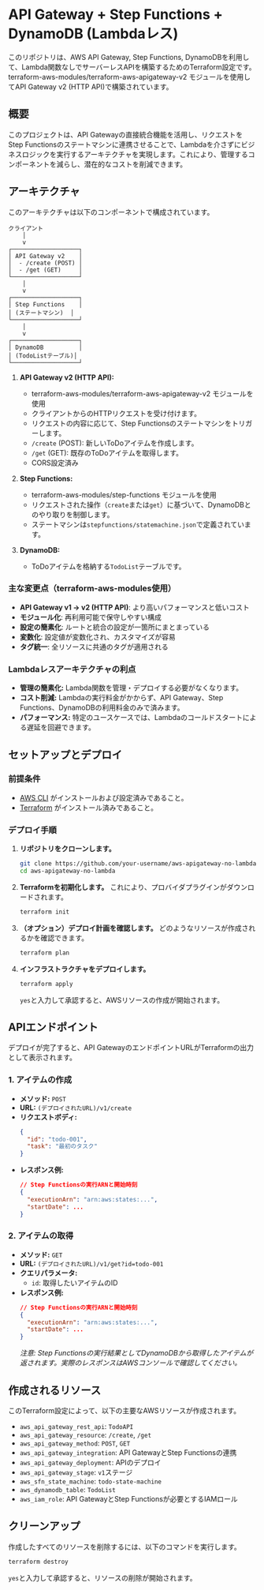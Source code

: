 # API Gateway + Step Functions + DynamoDB (Lambdaレス)

このリポジトリは、AWS API Gateway, Step Functions, DynamoDBを利用して、Lambda関数なしでサーバーレスAPIを構築するためのTerraform設定です。terraform-aws-modules/terraform-aws-apigateway-v2 モジュールを使用してAPI Gateway v2 (HTTP API)で構築されています。

## 概要

このプロジェクトは、API Gatewayの直接統合機能を活用し、リクエストをStep Functionsのステートマシンに連携させることで、Lambdaを介さずにビジネスロジックを実行するアーキテクチャを実現します。これにより、管理するコンポーネントを減らし、潜在的なコストを削減できます。

## アーキテクチャ

このアーキテクチャは以下のコンポーネントで構成されています。

```
クライアント
    │
    v
┌───────────────────┐
│ API Gateway v2    │
│  - /create (POST) │
│  - /get (GET)     │
└───────────────────┘
    │
    v
┌───────────────────┐
│ Step Functions    │
│ (ステートマシン)  │
└───────────────────┘
    │
    v
┌───────────────────┐
│ DynamoDB          │
│ (TodoListテーブル)│
└───────────────────┘
```

1.  **API Gateway v2 (HTTP API):**
    *   terraform-aws-modules/terraform-aws-apigateway-v2 モジュールを使用
    *   クライアントからのHTTPリクエストを受け付けます。
    *   リクエストの内容に応じて、Step Functionsのステートマシンをトリガーします。
    *   `/create` (POST): 新しいToDoアイテムを作成します。
    *   `/get` (GET): 既存のToDoアイテムを取得します。
    *   CORS設定済み

2.  **Step Functions:**
    *   terraform-aws-modules/step-functions モジュールを使用
    *   リクエストされた操作（`create`または`get`）に基づいて、DynamoDBとのやり取りを制御します。
    *   ステートマシンは`stepfunctions/statemachine.json`で定義されています。

3.  **DynamoDB:**
    *   ToDoアイテムを格納する`TodoList`テーブルです。

### 主な変更点（terraform-aws-modules使用）

- **API Gateway v1 → v2 (HTTP API)**: より高いパフォーマンスと低いコスト
- **モジュール化**: 再利用可能で保守しやすい構成
- **設定の簡素化**: ルートと統合の設定が一箇所にまとまっている
- **変数化**: 設定値が変数化され、カスタマイズが容易
- **タグ統一**: 全リソースに共通のタグが適用される

### Lambdaレスアーキテクチャの利点

*   **管理の簡素化:** Lambda関数を管理・デプロイする必要がなくなります。
*   **コスト削減:** Lambdaの実行料金がかからず、API Gateway、Step Functions、DynamoDBの利用料金のみで済みます。
*   **パフォーマンス:** 特定のユースケースでは、Lambdaのコールドスタートによる遅延を回避できます。

## セットアップとデプロイ

### 前提条件

*   [AWS CLI](https://aws.amazon.com/cli/) がインストールおよび設定済みであること。
*   [Terraform](https://www.terraform.io/downloads.html) がインストール済みであること。

### デプロイ手順

1.  **リポジトリをクローンします。**
    ```bash
    git clone https://github.com/your-username/aws-apigateway-no-lambda.git
    cd aws-apigateway-no-lambda
    ```

2.  **Terraformを初期化します。**
    これにより、プロバイダプラグインがダウンロードされます。
    ```bash
    terraform init
    ```

3.  **（オプション）デプロイ計画を確認します。**
    どのようなリソースが作成されるかを確認できます。
    ```bash
    terraform plan
    ```

4.  **インフラストラクチャをデプロイします。**
    ```bash
    terraform apply
    ```
    `yes`と入力して承認すると、AWSリソースの作成が開始されます。

## APIエンドポイント

デプロイが完了すると、API GatewayのエンドポイントURLがTerraformの出力として表示されます。

### 1. アイテムの作成

*   **メソッド:** `POST`
*   **URL:** `(デプロイされたURL)/v1/create`
*   **リクエストボディ:**
    ```json
    {
      "id": "todo-001",
      "task": "最初のタスク"
    }
    ```
*   **レスポンス例:**
    ```json
    // Step Functionsの実行ARNと開始時刻
    {
      "executionArn": "arn:aws:states:...",
      "startDate": ...
    }
    ```

### 2. アイテムの取得

*   **メソッド:** `GET`
*   **URL:** `(デプロイされたURL)/v1/get?id=todo-001`
*   **クエリパラメータ:**
    *   `id`: 取得したいアイテムのID
*   **レスポンス例:**
    ```json
    // Step Functionsの実行ARNと開始時刻
    {
      "executionArn": "arn:aws:states:...",
      "startDate": ...
    }
    ```
    *注意: Step Functionsの実行結果としてDynamoDBから取得したアイテムが返されます。実際のレスポンスはAWSコンソールで確認してください。*

## 作成されるリソース

このTerraform設定によって、以下の主要なAWSリソースが作成されます。

*   `aws_api_gateway_rest_api`: `TodoAPI`
*   `aws_api_gateway_resource`: `/create`, `/get`
*   `aws_api_gateway_method`: `POST`, `GET`
*   `aws_api_gateway_integration`: API GatewayとStep Functionsの連携
*   `aws_api_gateway_deployment`: APIのデプロイ
*   `aws_api_gateway_stage`: `v1`ステージ
*   `aws_sfn_state_machine`: `todo-state-machine`
*   `aws_dynamodb_table`: `TodoList`
*   `aws_iam_role`: API GatewayとStep Functionsが必要とするIAMロール

## クリーンアップ

作成したすべてのリソースを削除するには、以下のコマンドを実行します。

```bash
terraform destroy
```
`yes`と入力して承認すると、リソースの削除が開始されます。
